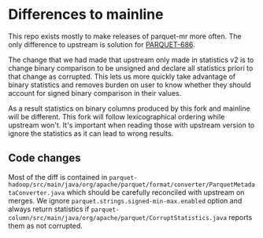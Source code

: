 # Differences to mainline
This repo exists mostly to make releases of parquet-mr more often. The only difference to upstream is solution for [PARQUET-686](https://issues.apache.org/jira/browse/PARQUET-686).

The change that we had made that upstream only made in statistics v2 is to change binary comparison to be unsigned and declare all statistics priori to that change as corrupted. This lets us more quickly take advantage of binary statistics and removes burden on user to know whether they should account for signed binary comparison in their values.

As a result statistics on binary columns produced by this fork and mainline will be different. This fork will follow lexicographical ordering while upstream won't. It's important when reading those with upstream version to ignore the statistics as it can lead to wrong results.

## Code changes
Most of the diff is contained in `parquet-hadoop/src/main/java/org/apache/parquet/format/converter/ParquetMetadataConverter.java` which should be carefully reconciled with upstream on merges. We ignore `parquet.strings.signed-min-max.enabled` option and always return statistics if `parquet-column/src/main/java/org/apache/parquet/CorruptStatistics.java` reports them as not corrupted.
